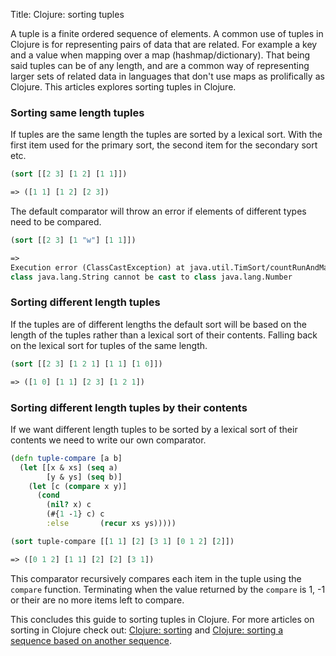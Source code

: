 Title: Clojure: sorting tuples

A tuple is a finite ordered sequence of elements. A common use of tuples in Clojure is for representing pairs of data that are related. For example a key and a value when mapping over a map (hashmap/dictionary). That being said tuples can be of any length, and are a common way of representing larger sets of related data in languages that don't use maps as prolifically as Clojure. This articles explores sorting tuples in Clojure.

### Sorting same length tuples

If tuples are the same length the tuples are sorted by a lexical sort. With the first item used for the primary sort, the second item for the secondary sort etc.

```clojure
(sort [[2 3] [1 2] [1 1]])

=> ([1 1] [1 2] [2 3])
```

The default comparator will throw an error if elements of different types need to be compared.

```clojure
(sort [[2 3] [1 "w"] [1 1]])

=>
Execution error (ClassCastException) at java.util.TimSort/countRunAndMakeAscending (TimSort.java:356).
class java.lang.String cannot be cast to class java.lang.Number
```

### Sorting different length tuples

If the tuples are of different lengths the default sort will be based on the length of the tuples rather than a lexical sort of their contents. Falling back on the lexical sort for tuples of the same length.

```clojure
(sort [[2 3] [1 2 1] [1 1] [1 0]])

=> ([1 0] [1 1] [2 3] [1 2 1])
```

### Sorting different length tuples by their contents

If we want different length tuples to be sorted by a lexical sort of their contents we need to write our own comparator.

```clojure
(defn tuple-compare [a b]
  (let [[x & xs] (seq a)
        [y & ys] (seq b)]
    (let [c (compare x y)]
      (cond
        (nil? x) c
        (#{1 -1} c) c
        :else       (recur xs ys)))))

(sort tuple-compare [[1 1] [2] [3 1] [0 1 2] [2]])

=> ([0 1 2] [1 1] [2] [2] [3 1])
```

This comparator recursively compares each item in the tuple using the `compare` function. Terminating when the value returned by the `compare` is 1, -1 or their are no more items left to compare.

This concludes this guide to sorting tuples in Clojure. For more articles on sorting in Clojure check out: [Clojure: sorting](https://andersmurphy.com/2019/03/09/clojure-sorting.html) and [Clojure: sorting a sequence based on another sequence](https://andersmurphy.com/2019/05/25/clojure-sorting-a-sequence-based-on-another-sequence.html).
